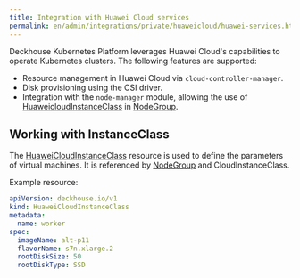 ```yaml
---
title: Integration with Huawei Cloud services
permalink: en/admin/integrations/private/huaweicloud/huawei-services.html
---
```


Deckhouse Kubernetes Platform leverages Huawei Cloud's capabilities to operate Kubernetes clusters.
The following features are supported:

- Resource management in Huawei Cloud via `cloud-controller-manager`.
- Disk provisioning using the CSI driver.
- Integration with the `node-manager` module, allowing the use of [HuaweicloudInstanceClass](/modules/cloud-provider-huaweicloud/cr.html#huaweicloudinstanceclass) in [NodeGroup](/modules/node-manager/cr.html#nodegroup).

## Working with InstanceClass

The [HuaweiCloudInstanceClass](/modules/cloud-provider-huaweicloud/cr.html#huaweicloudinstanceclass) resource is used to define the parameters of virtual machines.
It is referenced by [NodeGroup](/modules/node-manager/cr.html#nodegroup) and CloudInstanceClass.

Example resource:

```yaml
apiVersion: deckhouse.io/v1
kind: HuaweiCloudInstanceClass
metadata:
  name: worker
spec:
  imageName: alt-p11
  flavorName: s7n.xlarge.2
  rootDiskSize: 50
  rootDiskType: SSD
```
